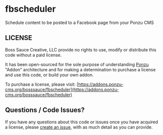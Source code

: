 # fbscheduler
Schedule content to be posted to a Facebook page from your Ponzu CMS

## LICENSE

Boss Sauce Creative, LLC provide no rights to use, modify or distribute this 
code without a paid license.

It has been open-sourced for the sole purpose of understanding 
[Ponzu](https://ponzu-cms.org) "Addon" architecture and for making a 
determination to purchase a license and use this code, or build your own addon.

To purchase a license, please visit: 
[https://addons.ponzu-cms.org/bosssauce/fbscheduler](https://addons.ponzu-cms.org/bosssauce/fbscheduler)

## Questions / Code Issues?

If you have any questions about this code or issues once you have acquired a license, 
please [create an issue](https://github.com/bosssauce/fbscheduler/issues/new), 
with as much detail as you can provide.


